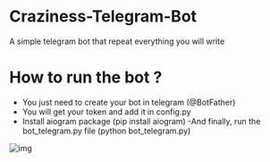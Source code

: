# Craziness-Telegram-Bot
A simple telegram bot that repeat everything you will write 

# How to run the bot ?
- You just need to create your bot in telegram (@BotFather)
- You will get your token and add it in config.py
- Install aiogram package (pip install aiogram)
-And finally, run the bot_telegram.py file (python bot_telegram.py)

![img](https://user-images.githubusercontent.com/34397634/178153359-82413f41-f952-48aa-addd-55c61e10ad6e.png)
